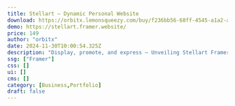 ```yaml
---
title: Stellart — Dynamic Personal Website
download: https://orbitx.lemonsqueezy.com/buy/f236bb56-68ff-4545-a1a2-ac52662f81c0
demo: https://stellart.framer.website/
price: 149
author: "orbitx"
date: 2024-11-30T10:00:54.325Z
description: "Display, promote, and express – Unveiling Stellart Framer, the dynamic portfolio website template designed to illuminate your online identity. Crafted for designers, marketers, and developers seeking stellar presentation."
ssg: ["Framer"]
css: []
ui: []
cms: []
category: [Business,Portfolio]
draft: false
---
```

